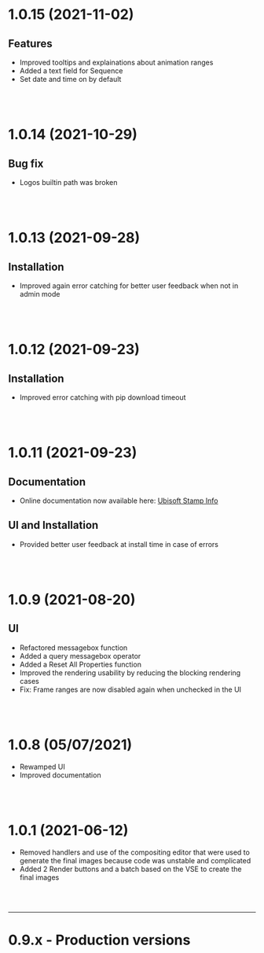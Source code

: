 # 1.0.15 (2021-11-02)

## Features

- Improved tooltips and explainations about animation ranges
- Added a text field for Sequence
- Set date and time on by default

<br><br>

# 1.0.14 (2021-10-29)

## Bug fix

- Logos builtin path was broken


<br><br>

# 1.0.13 (2021-09-28)

## Installation

- Improved again error catching for better user feedback when not in admin mode


<br><br>

# 1.0.12 (2021-09-23)

## Installation

- Improved error catching with pip download timeout


<br><br>

# 1.0.11 (2021-09-23)

## Documentation

- Online documentation now available here: [Ubisoft Stamp Info](https://ubisoft-stampinfo.readthedocs.io/)

## UI and Installation

- Provided better user feedback at install time in case of errors


<br><br>

# 1.0.9 (2021-08-20)

## UI

- Refactored messagebox function
- Added a query messagebox operator
- Added a Reset All Properties function
- Improved the rendering usability by reducing the blocking rendering cases
- Fix: Frame ranges are now disabled again when unchecked in the UI


<br><br>

# 1.0.8 (05/07/2021)

- Rewamped UI
- Improved documentation


<br><br>

# 1.0.1 (2021-06-12)

- Removed handlers and use of the compositing editor that were used to generate the final images
because code was unstable and complicated
- Added 2 Render buttons and a batch based on the VSE to create the final images


<br><br>

--------

# 0.9.x - Production versions

